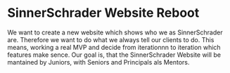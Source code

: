 # SinnerSchrader Website Reboot

We want to create a new website which shows who we as SinnerSchrader are.
Therefore we want to do what we always tell our clients to do. This means, working a real MVP and decide from iterationnn to iteration which features make sence. 
Our goal is, that the SinnerSchrader Website will be mantained by Juniors, with Seniors and Principals als Mentors.
